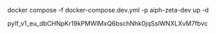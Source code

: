 

docker compose -f docker-compose.dev.yml -p aiph-zeta-dev up -d


pylf_v1_eu_dbCHNpKr19kPMWlMxQ6bschNhk0jqSslWNXLXvM7fbvc
